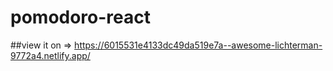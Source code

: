 # pomodoro-react
##view it on => https://6015531e4133dc49da519e7a--awesome-lichterman-9772a4.netlify.app/
